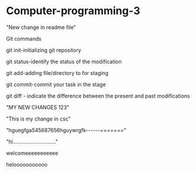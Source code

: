 

# Computer-programming-3


"New change in readme file"

Git commands

git init-initializing git repository

git status-identify the status of the modification

git add-adding file/directory to for staging

git commit-commit your task in the stage

git diff - indicate the difference between the present and past modifications


"MY NEW CHANGES 123"


"This is my change in csc"


"hguegfga545687656hguywrgfk------======="

"hi............................."


welcomeeeeeeeeeee

helooooooooooo
